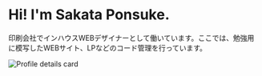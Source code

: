 # Hi! I'm Sakata Ponsuke.
印刷会社でインハウスWEBデザイナーとして働いています。ここでは、勉強用に模写したWEBサイト、LPなどのコード管理を行っています。

![Profile details card](http://github-profile-summary-cards.vercel.app/api/cards/profile-details?username=sakataponsuke&theme=vue)


